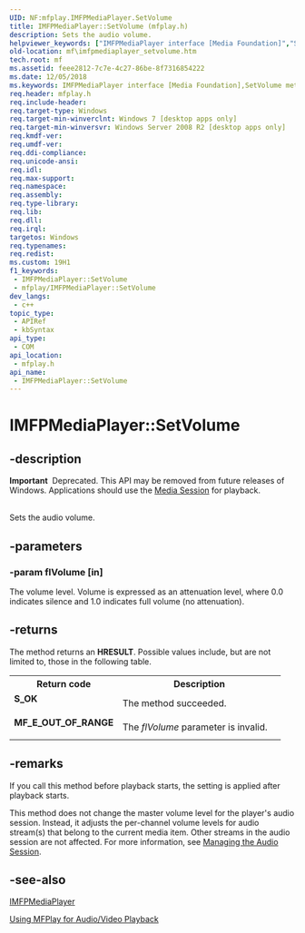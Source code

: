 ```yaml
---
UID: NF:mfplay.IMFPMediaPlayer.SetVolume
title: IMFPMediaPlayer::SetVolume (mfplay.h)
description: Sets the audio volume.
helpviewer_keywords: ["IMFPMediaPlayer interface [Media Foundation]","SetVolume method","IMFPMediaPlayer.SetVolume","IMFPMediaPlayer::SetVolume","SetVolume","SetVolume method [Media Foundation]","SetVolume method [Media Foundation]","IMFPMediaPlayer interface","mf.imfpmediaplayer_setvolume","mfplay/IMFPMediaPlayer::SetVolume"]
old-location: mf\imfpmediaplayer_setvolume.htm
tech.root: mf
ms.assetid: feee2812-7c7e-4c27-86be-8f7316854222
ms.date: 12/05/2018
ms.keywords: IMFPMediaPlayer interface [Media Foundation],SetVolume method, IMFPMediaPlayer.SetVolume, IMFPMediaPlayer::SetVolume, SetVolume, SetVolume method [Media Foundation], SetVolume method [Media Foundation],IMFPMediaPlayer interface, mf.imfpmediaplayer_setvolume, mfplay/IMFPMediaPlayer::SetVolume
req.header: mfplay.h
req.include-header: 
req.target-type: Windows
req.target-min-winverclnt: Windows 7 [desktop apps only]
req.target-min-winversvr: Windows Server 2008 R2 [desktop apps only]
req.kmdf-ver: 
req.umdf-ver: 
req.ddi-compliance: 
req.unicode-ansi: 
req.idl: 
req.max-support: 
req.namespace: 
req.assembly: 
req.type-library: 
req.lib: 
req.dll: 
req.irql: 
targetos: Windows
req.typenames: 
req.redist: 
ms.custom: 19H1
f1_keywords:
 - IMFPMediaPlayer::SetVolume
 - mfplay/IMFPMediaPlayer::SetVolume
dev_langs:
 - c++
topic_type:
 - APIRef
 - kbSyntax
api_type:
 - COM
api_location:
 - mfplay.h
api_name:
 - IMFPMediaPlayer::SetVolume
---
```


# IMFPMediaPlayer::SetVolume


## -description

<div class="alert"><b>Important</b>  Deprecated. This API may be removed from future releases of Windows. Applications should use the <a href="/windows/desktop/medfound/media-session">Media Session</a> for playback.</div>
<div> </div>


Sets the audio volume.

## -parameters

### -param flVolume [in]

The volume level. Volume is expressed as an attenuation level, where 0.0 indicates silence and 1.0 indicates full volume (no attenuation).

## -returns

The method returns an <b>HRESULT</b>. Possible values include, but are not limited to, those in the following table.

<table>
<tr>
<th>Return code</th>
<th>Description</th>
</tr>
<tr>
<td width="40%">
<dl>
<dt><b>S_OK</b></dt>
</dl>
</td>
<td width="60%">
The method succeeded.

</td>
</tr>
<tr>
<td width="40%">
<dl>
<dt><b>MF_E_OUT_OF_RANGE</b></dt>
</dl>
</td>
<td width="60%">
The <i>flVolume</i> parameter is invalid.

</td>
</tr>
</table>

## -remarks

If you call this method before playback starts, the setting is applied after playback starts.

This method does not change the master volume level for the player's audio session. Instead, it adjusts the per-channel volume levels for audio stream(s) that belong to the current media item. Other streams in the audio session are not affected. For more information, see <a href="/windows/desktop/medfound/managing-the-audio-session">Managing the Audio Session</a>.

## -see-also

<a href="/windows/desktop/api/mfplay/nn-mfplay-imfpmediaplayer">IMFPMediaPlayer</a>



<a href="/windows/desktop/medfound/using-mfplay-for-audio-video-playback">Using MFPlay for Audio/Video Playback</a>

